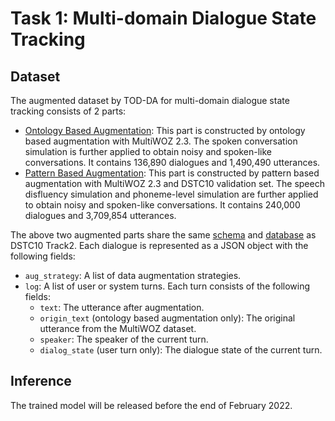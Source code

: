 # Task 1: Multi-domain Dialogue State Tracking

## Dataset
The augmented dataset by TOD-DA for multi-domain dialogue state tracking consists of 2 parts:
- [Ontology Based Augmentation](https://dialogue.bj.bcebos.com/Knover/projects/DSTC10-Track2/task1/ontology-based-augmentation.json): This part is constructed by ontology based augmentation with MultiWOZ 2.3. The spoken conversation simulation is further applied to obtain noisy and spoken-like conversations. It contains 136,890 dialogues and 1,490,490 utterances.
- [Pattern Based Augmentation](https://dialogue.bj.bcebos.com/Knover/projects/DSTC10-Track2/task1/pattern-based-augmentation.json): This part is constructed by pattern based augmentation with MultiWOZ 2.3 and DSTC10 validation set. The speech disfluency simulation and phoneme-level simulation are further applied to obtain noisy and spoken-like conversations. It contains 240,000 dialogues and 3,709,854 utterances.

The above two augmented parts share the same [schema](https://github.com/alexa/alexa-with-dstc10-track2-dataset/blob/main/task1/data/output_schema.json) and [database](https://github.com/alexa/alexa-with-dstc10-track2-dataset/blob/main/task1/data/db.json) as DSTC10 Track2. Each dialogue is represented as a JSON object with the following fields:
- `aug_strategy`: A list of data augmentation strategies.
- `log`: A list of user or system turns. Each turn consists of the following fields:
    - `text`: The utterance after augmentation.
    - `origin_text` (ontology based augmentation only): The original utterance from the MultiWOZ dataset.
    - `speaker`: The speaker of the current turn.
    - `dialog_state` (user turn only): The dialogue state of the current turn.

## Inference
The trained model will be released before the end of February 2022.
